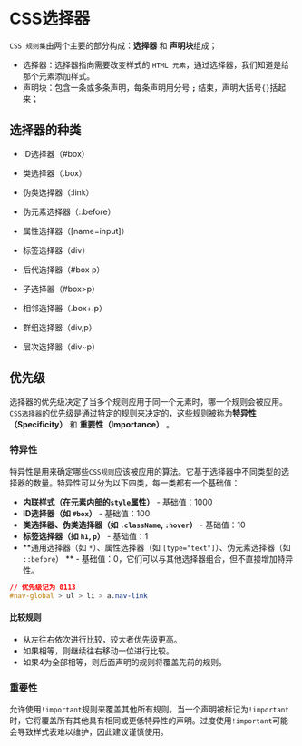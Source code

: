 # CSS选择器

`CSS 规则集`由两个主要的部分构成：**选择器** 和 **声明块**组成；

- 选择器：选择器指向需要改变样式的 `HTML 元素`，通过选择器，我们知道是给那个元素添加样式。
- 声明块：包含一条或多条声明，每条声明用分号 **`;`** 结束，声明大括号`{}`括起来；

## 选择器的种类

- ID选择器（#box）

- 类选择器（.box）

- 伪类选择器（:link）

- 伪元素选择器（::before）

- 属性选择器（[name=input]）

- 标签选择器（div）

- 后代选择器（#box p）

- 子选择器（#box>p）

- 相邻选择器（.box+.p）

- 群组选择器（div,p）

- 层次选择器（div~p）

  

## 优先级

选择器的优先级决定了当多个规则应用于同一个元素时，哪一个规则会被应用。`CSS选择器`的优先级是通过特定的规则来决定的，这些规则被称为**特异性（Specificity）** 和 **重要性（Importance）** 。

### 特异性

特异性是用来确定哪些`CSS规则`应该被应用的算法。它基于选择器中不同类型的选择器的数量。特异性可以分为以下四类，每一类都有一个基础值：

- **内联样式（在元素内部的`style`属性）**  - 基础值：1000
- **ID选择器（如 `#box`）**  - 基础值：100
- **类选择器、伪类选择器（如 `.className`, `:hover`）**  - 基础值：10
- **标签选择器（如 `h1`, `p`）**  - 基础值：1
- **通用选择器（如 `*`）、属性选择器（如 `[type="text"]`）、伪元素选择器（如 `::before`） ** - 基础值：0，它们可以与其他选择器组合，但不直接增加特异性。

``` css
// 优先级记为 0113
#nav-global > ul > li > a.nav-link
```

#### 比较规则

- 从左往右依次进行比较，较大者优先级更高。
- 如果相等，则继续往右移动一位进行比较。
- 如果4为全部相等，则后面声明的规则将覆盖先前的规则。

### 重要性

允许使用`!important`规则来覆盖其他所有规则。当一个声明被标记为`!important`时，它将覆盖所有其他具有相同或更低特异性的声明。过度使用`!important`可能会导致样式表难以维护，因此建议谨慎使用。

